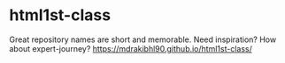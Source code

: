 # html1st-class
Great repository names are short and memorable. Need inspiration? How about expert-journey?
https://mdrakibhl90.github.io/html1st-class/

